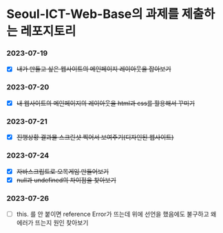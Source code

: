 # Seoul-ICT-Web-Base의 과제를 제출하는 레포지토리
### 2023-07-19
- [x] ~~내가 만들고 싶은 웹사이트의 메인페이지 레이아웃을 잡아보기~~
### 2023-07-20
- [x] ~~내 웹사이트의 메인페이지의 레이아웃을 html과 css를 활용해서 꾸미기~~
### 2023-07-21
- [x] ~~진행상황 결과물 스크린샷 찍어서 보여주기(디자인된 웹사이트)~~
### 2023-07-24
- [x] ~~자바스크립트로 오목게임 만들어보기~~
- [x] ~~null과 undefined의 차이점을 찾아보기~~
### 2023-07-26
- [ ] this. 를 안 붙이면 reference Error가 뜨는데 위에 선언을 했음에도 불구하고 왜 에러가 뜨는지 원인 찾아보기